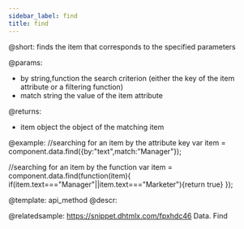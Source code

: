 ```yaml
---
sidebar_label: find
title: find
---          
```


@short:
finds the item that corresponds to the specified parameters

@params:
- by 				string,function			the search criterion (either the key of the item attribute or a filtering function)
- match 			string					the value of the item attribute

@returns:

- item		object		the object of the matching item

@example:
//searching for an item by the attribute key
var item = component.data.find({by:"text",match:"Manager"});

//searching for an item by the function
var item = component.data.find(function(item){
	if(item.text==="Manager"||item.text==="Marketer"){return true}
});

@template: api_method
@descr:

@relatedsample: https://snippet.dhtmlx.com/fpxhdc46	Data. Find

